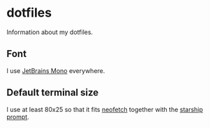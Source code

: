 # dotfiles

Information about my dotfiles.

## Font

I use [JetBrains Mono](https://www.jetbrains.com/lp/mono/) everywhere.

## Default terminal size

I use at least 80x25 so that it fits
[neofetch](https://github.com/dylanaraps/neofetch) together with the
[starship prompt](https://starship.rs/).
